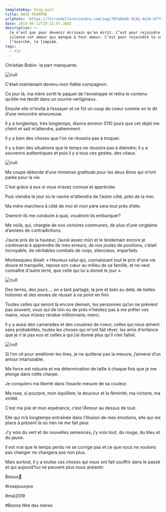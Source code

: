```yaml
---
templateKey: blog-post
title: ROSE POURPRE
urlphoto: 'https://lhirondellereviendra.com/img/78fa0eb6-9181-4e26-bf79-7a348661e2a3.png'
date: 2019-05-12T18:32:07.388Z
description: >-
  Ce n’est pas pour devenir écrivain qu’on écrit. C’est pour rejoindre en
  silence cet amour qui manque à tout amour. C’est pour rejoindre le sauvage,
  l’écorché, le limpide.
tags:
  - Vie
---
```

Christian Bobin- la part manquante.

![null](/img/78fa0eb6-9181-4e26-bf79-7a348661e2a3.png)

C’était maintenant devenu mon fidèle compagnon.

Ce jour là, ma mère sortit le paquet de l’enveloppe et retira le contenu qu’elle me tendit dans un sourire vertigineux.

Ensuite elle m’invita à l’essayer et ce fût un coup de coeur comme on le dit d’une rencontre amoureuse.

Il y a longtemps, très longtemps, disons environ 5110 jours que cet objet me chérit et sait m’attendre, patiemment.

Il y a bien des choses que l'on ne réussira pas à troquer.

Il y a bien des situations que le temps ne réussira pas à éteindre; il y a souvenirs authentiques et puis il y a tous ces gestes, des vitaux.

![null](/img/01a6be96-f302-4c6b-98dc-bdfb7185ce9a.png)

Ma coupe déborde d’une immense gratitude pour les deux êtres qui m’ont parée pour la vie.

C’est grâce à eux si vous m’avez connue et appréciée.

Puis viendra le jour où le navire m’attendra de l’autre côté, près de la mer.

Ma mère marchera à côté de moi et mon père sera tout près d’elle.

Oseront-ils me conduire à quai, voudront-ils embarquer?

Me voilà, qui, chargée de nos victoires communes, de plus d’une vingtaine d’années de contradictions.

J’aurai pris de la hauteur, j’aurai assez mûri et le lendemain encore je continuerai à apprendre de mes erreurs; de nos joutes de positions, c’etait incroyable, de véritables combats de coqs, silencieux, imparfaits.

Montesquieu disait: « Heureux celui qui, connaissant tout le prix d'une vie douce et tranquille, repose son cœur au milieu de sa famille, et ne veut connaître d'autre terre, que celle qui lui a donné le jour ».

![null](/img/81eaa0a3-8220-4589-b897-357d3d9b6355.png)

Des terres, des jours...; on a tant partagé, la  joie et bien au delà; de belles histoires et des envies de réussir à ne point en finir.

Toutes celles qui seront là encore demain, les personnes qu’on ne prévient pas souvent, vous qui de loin ou de près n’hésitez pas à me prêter vos mains, vous m’avez rendue millionnaire; merci.

Il y a aussi des camarades et des cousines de coeur, celles qui nous aiment sans probabilités, toutes les choses qui m'ont fait rêver, les amis d'enfance que je n'ai pas eus et celles à qui j’ai donné plus qu’il n’en fallait.

![null](/img/931c849d-ef8d-44a6-9bfb-9c7ef96042d7.png)

Si l’on vit pour améliorer les tires, je ne quitterai pas la mesure, j’aimerai d’un amour intarissable.

Ma force est robuste et ma détermination de taille à chaque fois que je me plonge dans cette charpe.

Je conquiers ma liberté dans l’exacte mesure de sa couleur.

Ma rose, si pourpre, mon équilibre; la douceur et la féminité; ma victoire, ma virilité.

C’est ma joie et mon espérance, c’est l’Amour au dessus de tout.

Elle qui m’a longtemps entraînée dans l’illusion de mes émotions, elle qui me place à présent là où rien ne me fait peur.

J’y vois du vert et de nouvelles semences, j’y vois tout, du rouge, du bleu et du jaune.

Il est vrai que le temps perdu ne se corrige pas et ce que nous ne voulons pas changer ne changera pas non plus.

Mais surtout, il y a toutes ces choses qui nous ont fait souffrir dans le passé et qui aujourd’hui ne peuvent plus nous anéantir.

Bisous💋

\#rosepourpre

\#mai2019

\#Bonne fête des mères
